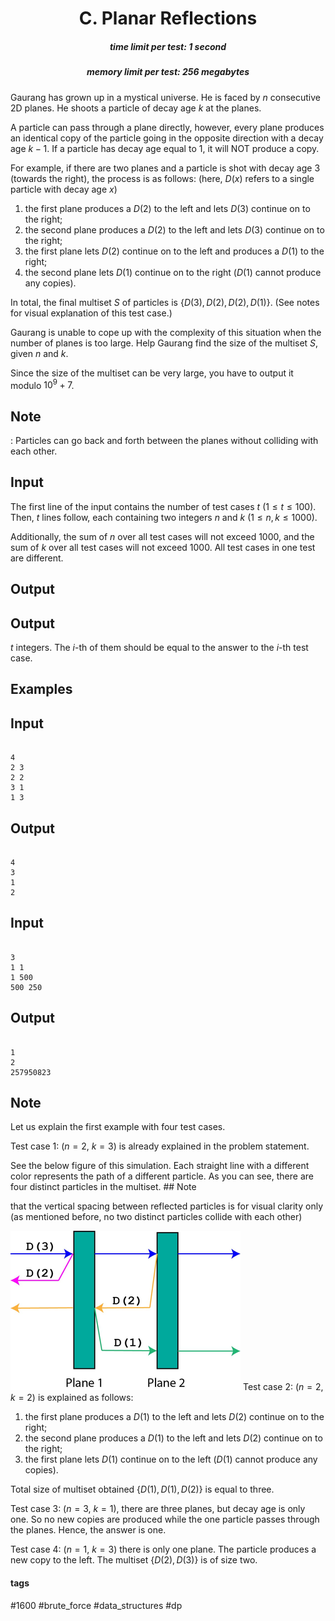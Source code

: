 <h1 style='text-align: center;'> C. Planar Reflections</h1>

<h5 style='text-align: center;'>time limit per test: 1 second</h5>
<h5 style='text-align: center;'>memory limit per test: 256 megabytes</h5>

Gaurang has grown up in a mystical universe. He is faced by $n$ consecutive 2D planes. He shoots a particle of decay age $k$ at the planes.

A particle can pass through a plane directly, however, every plane produces an identical copy of the particle going in the opposite direction with a decay age $k-1$. If a particle has decay age equal to $1$, it will NOT produce a copy.

For example, if there are two planes and a particle is shot with decay age $3$ (towards the right), the process is as follows: (here, $D(x)$ refers to a single particle with decay age $x$) 

1. the first plane produces a $D(2)$ to the left and lets $D(3)$ continue on to the right;
2. the second plane produces a $D(2)$ to the left and lets $D(3)$ continue on to the right;
3. the first plane lets $D(2)$ continue on to the left and produces a $D(1)$ to the right;
4. the second plane lets $D(1)$ continue on to the right ($D(1)$ cannot produce any copies).

In total, the final multiset $S$ of particles is $\{D(3), D(2), D(2), D(1)\}$. (See notes for visual explanation of this test case.)

Gaurang is unable to cope up with the complexity of this situation when the number of planes is too large. Help Gaurang find the size of the multiset $S$, given $n$ and $k$.

Since the size of the multiset can be very large, you have to output it modulo $10^9+7$.

## Note

: Particles can go back and forth between the planes without colliding with each other.

## Input

The first line of the input contains the number of test cases $t$ ($1 \le t \le 100$). Then, $t$ lines follow, each containing two integers $n$ and $k$ ($1 \le n, k \le 1000$). 

Additionally, the sum of $n$ over all test cases will not exceed $1000$, and the sum of $k$ over all test cases will not exceed $1000$. All test cases in one test are different.

## Output

## Output

 $t$ integers. The $i$-th of them should be equal to the answer to the $i$-th test case.

## Examples

## Input


```

4
2 3
2 2
3 1
1 3

```
## Output


```

4
3
1
2

```
## Input


```

3
1 1
1 500
500 250

```
## Output


```

1
2
257950823

```
## Note

Let us explain the first example with four test cases. 

Test case 1: ($n = 2$, $k = 3$) is already explained in the problem statement.

See the below figure of this simulation. Each straight line with a different color represents the path of a different particle. As you can see, there are four distinct particles in the multiset. ## Note

 that the vertical spacing between reflected particles is for visual clarity only (as mentioned before, no two distinct particles collide with each other)

 ![](images/7d007685aedd02b4ab90f70bf4cbd9b48bad1524.png) Test case 2: ($n = 2$, $k = 2$) is explained as follows:

1. the first plane produces a $D(1)$ to the left and lets $D(2)$ continue on to the right;
2. the second plane produces a $D(1)$ to the left and lets $D(2)$ continue on to the right;
3. the first plane lets $D(1)$ continue on to the left ($D(1)$ cannot produce any copies).

Total size of multiset obtained $\{D(1), D(1), D(2)\}$ is equal to three.

Test case 3: ($n = 3$, $k = 1$), there are three planes, but decay age is only one. So no new copies are produced while the one particle passes through the planes. Hence, the answer is one.

Test case 4: ($n = 1$, $k = 3$) there is only one plane. The particle produces a new copy to the left. The multiset $\{D(2), D(3)\}$ is of size two.



#### tags 

#1600 #brute_force #data_structures #dp 